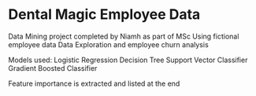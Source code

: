 # Dental Magic Employee Data
Data Mining project completed by Niamh as part of MSc
Using fictional employee data
Data Exploration and employee churn analysis

Models used:
Logistic Regression
Decision Tree
Support Vector Classifier
Gradient Boosted Classifier


Feature importance is extracted and listed at the end
